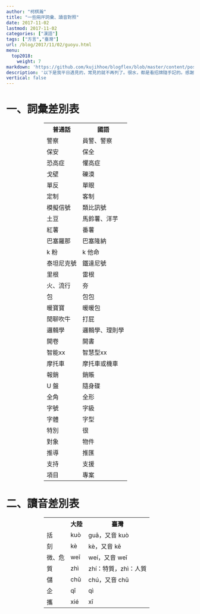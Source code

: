 ```yaml
---
author: "柯棋瀚"
title: "一些㒳厈詞彙、讀音對照"
date: 2017-11-02
lastmod: 2017-11-02
categories: ["漢語"]
tags: ["方言","臺灣"]
url: /blog/2017/11/02/guoyu.html
menu:
  top2018:
    weight: 7
markdown: 'https://github.com/kujihhoe/blogflex/blob/master/content/post/2017-11-02-guoyu.md'
description: '以下是我平日遇見的，常見的就不再列了。很水，都是看招牌隨手記的。感謝尙謙同學的糾正。'
vertical: false
---
```


# 一、詞彙差別表

<center><table style="width:60%">
<tr>
<th>普通話</th>
<th>國語</th>
</tr>
<tr>
<td>警察</td>
<td>員警、警察</td>
</tr>
<tr>
<td>保安</td>
<td>保全</td>
</tr>
<tr>
<td>恐高症</td>
<td>懼高症</td>
</tr>
<tr>
<td>戈壁</td>
<td>礫漠</td>
</tr>
<tr>
<td>單反</td>
<td>單眼</td>
</tr>
<tr>
<td>定制</td>
<td>客制</td>
</tr>
<tr>
<td>模擬信號</td>
<td>類比訊號</td>
</tr>
<tr>
<td>土豆</td>
<td>馬鈴薯、洋芋</td>
</tr>
<tr>
<td>紅薯</td>
<td>番薯</td>
</tr>
<tr>
<td>巴塞羅那</td>
<td>巴塞隆納</td>
</tr>
<tr>
<td>k 粉</td>
<td>k 他命</td>
</tr>
<tr>
<td>泰坦尼克號</td>
<td>鐵達尼號</td>
</tr>
<tr>
<td>里根</td>
<td>雷根</td>
</tr>
<tr>
<td>火、流行</td>
<td>夯</td>
</tr>
<tr>
<td>包</td>
<td>包包</td>
</tr>
<tr>
<td>暖寶寶</td>
<td>暖暖包</td>
</tr>
<tr>
<td>閒聊吹牛</td>
<td>打屁</td>
</tr>
<tr>
<td>邏輯學</td>
<td>邏輯學、理則學</td>
</tr>
<tr>
<td>開卷</td>
<td>開書</td>
</tr>
<tr>
<td>智能xx</td>
<td>智慧型xx</td>
</tr>
<tr>
<td>摩托車</td>
<td>摩托車或機車</td>
</tr>
<tr>
<td>報銷</td>
<td>銷賬</td>
</tr>
<tr>
<td>U 盤</td>
<td>隨身碟</td>
</tr>
<tr>
<td>全角</td>
<td>全形</td>
</tr>
<tr>
<td>字號</td>
<td>字級</td>
</tr>
<tr>
<td>字體</td>
<td>字型</td>
</tr><tr>
<td>特別</td>
<td>很</td>
</tr><tr>
<td>對象</td>
<td>物件</td>
</tr><tr>
<td>推導</td>
<td>推匯</td>
</tr><tr>
<td>支持</td>
<td>支援</td>
</tr><tr>
<td>項目</td>
<td>專案</td>
</tr>
</table></center>

# 二、讀音差別表

<center><table style="width:60%">
<tr>
<th></th>
<th>大陸</th>
<th>臺灣</th>
</tr>
<tr>
<td>括</td>
<td>kuò</td>
<td>guā，又音 kuò</td>
</tr>
<tr>
<td>刻</td>
<td>kè</td>
<td>kè，又音 kē</td>
</tr>
<tr>
<td>微、危</td>
<td>weī</td>
<td>weí，又音 weī</td>
</tr>
<tr>
<td>質</td>
<td>zhì</td>
<td>zhí：特質，zhì：人質</td>
</tr>
<tr>
<td>儲</td>
<td>chǔ</td>
<td>chú，又音 chǔ</td>
</tr>
<tr>
<td>企</td>
<td>qǐ</td>
<td>qì</td>
</tr>
<tr>
<td>攜</td>
<td>xié</td>
<td>xī</td>
</tr></table></center>
